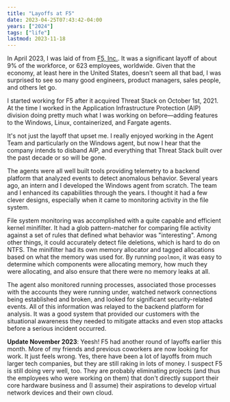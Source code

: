 ```yaml
---
title: "Layoffs at F5"
date: 2023-04-25T07:43:42-04:00
years: ["2024"]
tags: ["life"]
lastmod: 2023-11-18
---
```

In April 2023, I was laid of from [F5, Inc.][F5]. It was a significant layoff of about 9% of the workforce, or 623 employees, worldwide. Given that the economy, at least here in the United States, doesn't seem all that bad, I was surprised to see so many good engineers, product managers, sales people, and others let go.
<!--more-->
I started working for F5 after it acquired Threat Stack on October 1st, 2021. At the time I worked in the Application Infrastructure Protection (AIP) division doing pretty much what I was working on before—adding features to the Windows, Linux, containerized, and Fargate agents.

It's not just the layoff that upset me. I really enjoyed working in the Agent Team and particularly on the Windows agent, but now I hear that the company intends to disband AIP, and everything that Threat Stack built over the past decade or so will be gone.

The agents were all well built tools providing telemetry to a backend platform that analyzed events to detect anomalous behavior. Several years ago, an intern and I developed the Windows agent from scratch. The team and I enhanced its capabilities through the years. I thought it had a few clever designs, especially when it came to monitoring activity in the file system.

File system monitoring was accomplished with a quite capable and efficient kernel minifilter. It had a glob pattern-matcher for comparing file activity against a set of rules that defined what behavior was "interesting". Among other things, it could accurately detect file deletions, which is hard to do on NTFS. The minifilter had its own memory allocator and tagged allocations based on what the memory was used for. By running `poolmon`, it was easy to determine which components were allocating memory, how much they were allocating, and also ensure that there were no memory leaks at all.

The agent also monitored running processes, associated those processes with the accounts they were running under, watched network connections being established and broken, and looked for significant security-related events. All of this information was relayed to the backend platform for analysis. It was a good system that provided our customers with the situational awareness they needed to mitigate attacks and even stop attacks before a serious incident occurred.

**Update November 2023**: Yeesh! F5 had another round of layoffs earlier this month. More of my friends and previous coworkers are now looking for work. It just feels wrong. Yes, there have been a lot of layoffs from much larger tech companies, but they are still raking in lots of money. I suspect F5 is still doing very well, too. They are probably eliminating projects (and thus the employees who were working on them) that don't directly support their core hardware business and (I assume) their aspirations to develop virtual network devices and their own cloud.

[f5]: https://f5.com
